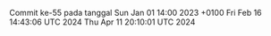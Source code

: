 Commit ke-55 pada tanggal Sun Jan 01 14:00 2023 +0100
Fri Feb 16 14:43:06 UTC 2024
Thu Apr 11 20:10:01 UTC 2024
